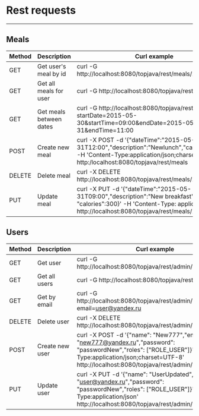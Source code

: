 Rest requests
=====
***


## Meals

Method | Description | Curl example
|---|---|---|
GET | Get user's meal by id| curl -G http://localhost:8080/topjava/rest/meals/100002 |
GET| Get all meals for user| curl -G http://localhost:8080/topjava/rest/meals/ | 
GET| Get meals between dates | curl -G http://localhost:8080/topjava/rest/meals/filter?startDate=2015-05-30&startTime=09:00&endDate=2015-05-31&endTime=11:00 |
POST| Create new meal | curl -X POST -d '{"dateTime":"2015-05-31T12:00","description":"Newlunch","calories":5000}' -H 'Content-Type:application/json;charset=UTF-8' http:/localhost:8080/topjava/rest/meals |
DELETE | Delete meal | curl -X DELETE http://localhost:8080/topjava/rest/meals/100002 |
|PUT | Update meal | curl -X PUT -d '{"dateTime":"2015-05-31T09:00","description":"New breakfast", "calories":300}' -H 'Content-Type: application/json' http://localhost:8080/topjava/rest/meals/100002 |


 
 ## Users
 Method | Description | Curl example
|---|---|---|
GET | Get user| curl -G http://localhost:8080/topjava/rest/admin/users/100000 |
GET | Get all users | curl -G http://localhost:8080/topjava/rest/admin/users
GET | Get by email | curl -G http://localhost:8080/topjava/rest/admin/users/by?email=user@yandex.ru|
DELETE | Delete user | curl -X DELETE http://localhost:8080/topjava/rest/admin/users/100000
POST | Create new user |  curl -X POST -d '{"name": "New777","email": "new777@yandex.ru","password": "passwordNew","roles": ["ROLE_USER"]}' -H 'Content-Type:application/json;charset=UTF-8' http://localhost:8080/topjava/rest/admin/users/ |
PUT | Update user | curl -X PUT -d '{"name": "UserUpdated","email": "user@yandex.ru","password": "passwordNew","roles": ["ROLE_USER"]}' -H 'Content-Type:application/json' http://localhost:8080/topjava/rest/admin/users/100000
